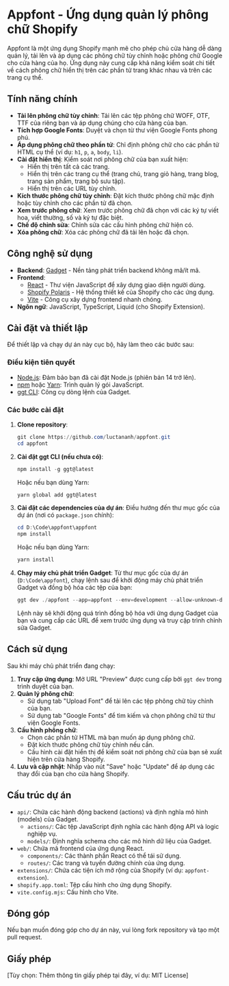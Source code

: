 # Appfont - Ứng dụng quản lý phông chữ Shopify

Appfont là một ứng dụng Shopify mạnh mẽ cho phép chủ cửa hàng dễ dàng quản lý, tải lên và áp dụng các phông chữ tùy chỉnh hoặc phông chữ Google cho cửa hàng của họ. Ứng dụng này cung cấp khả năng kiểm soát chi tiết về cách phông chữ hiển thị trên các phần tử trang khác nhau và trên các trang cụ thể.

## Tính năng chính

- **Tải lên phông chữ tùy chỉnh**: Tải lên các tệp phông chữ WOFF, OTF, TTF của riêng bạn và áp dụng chúng cho cửa hàng của bạn.
- **Tích hợp Google Fonts**: Duyệt và chọn từ thư viện Google Fonts phong phú.
- **Áp dụng phông chữ theo phần tử**: Chỉ định phông chữ cho các phần tử HTML cụ thể (ví dụ: `h1`, `p`, `a`, `body`, `li`).
- **Cài đặt hiển thị**: Kiểm soát nơi phông chữ của bạn xuất hiện:
  - Hiển thị trên tất cả các trang.
  - Hiển thị trên các trang cụ thể (trang chủ, trang giỏ hàng, trang blog, trang sản phẩm, trang bộ sưu tập).
  - Hiển thị trên các URL tùy chỉnh.
- **Kích thước phông chữ tùy chỉnh**: Đặt kích thước phông chữ mặc định hoặc tùy chỉnh cho các phần tử đã chọn.
- **Xem trước phông chữ**: Xem trước phông chữ đã chọn với các ký tự viết hoa, viết thường, số và ký tự đặc biệt.
- **Chế độ chỉnh sửa**: Chỉnh sửa các cấu hình phông chữ hiện có.
- **Xóa phông chữ**: Xóa các phông chữ đã tải lên hoặc đã chọn.

## Công nghệ sử dụng

- **Backend**: [Gadget](https://gadget.dev/) - Nền tảng phát triển backend không mã/ít mã.
- **Frontend**:
  - [React](https://react.dev/) - Thư viện JavaScript để xây dựng giao diện người dùng.
  - [Shopify Polaris](https://polaris.shopify.com/) - Hệ thống thiết kế của Shopify cho các ứng dụng.
  - [Vite](https://vitejs.dev/) - Công cụ xây dựng frontend nhanh chóng.
- **Ngôn ngữ**: JavaScript, TypeScript, Liquid (cho Shopify Extension).

## Cài đặt và thiết lập

Để thiết lập và chạy dự án này cục bộ, hãy làm theo các bước sau:

### Điều kiện tiên quyết

- [Node.js](https://nodejs.org/): Đảm bảo bạn đã cài đặt Node.js (phiên bản 14 trở lên).
- [npm](https://www.npmjs.com/) hoặc [Yarn](https://yarnpkg.com/): Trình quản lý gói JavaScript.
- [ggt CLI](https://docs.gadget.dev/guides/local-development/ggt-cli): Công cụ dòng lệnh của Gadget.

### Các bước cài đặt

1.  **Clone repository**:

    ```powershell
    git clone https://github.com/luctananh/appfont.git
    cd appfont
    ```

2.  **Cài đặt ggt CLI (nếu chưa có)**:

    ```powershell
    npm install -g ggt@latest
    ```

    Hoặc nếu bạn dùng Yarn:

    ```powershell
    yarn global add ggt@latest
    ```

3.  **Cài đặt các dependencies của dự án**:
    Điều hướng đến thư mục gốc của dự án (nơi có `package.json` chính):

    ```powershell
    cd D:\Code\appfont\appfont
    npm install
    ```

    Hoặc nếu bạn dùng Yarn:

    ```powershell
    yarn install
    ```

4.  **Chạy máy chủ phát triển Gadget**:
    Từ thư mục gốc của dự án (`D:\Code\appfont`), chạy lệnh sau để khởi động máy chủ phát triển Gadget và đồng bộ hóa các tệp của bạn:
    ```powershell
    ggt dev ./appfont --app=appfont --env=development --allow-unknown-directory
    ```
    Lệnh này sẽ khởi động quá trình đồng bộ hóa với ứng dụng Gadget của bạn và cung cấp các URL để xem trước ứng dụng và truy cập trình chỉnh sửa Gadget.

## Cách sử dụng

Sau khi máy chủ phát triển đang chạy:

1.  **Truy cập ứng dụng**: Mở URL "Preview" được cung cấp bởi `ggt dev` trong trình duyệt của bạn.
2.  **Quản lý phông chữ**:
    - Sử dụng tab "Upload Font" để tải lên các tệp phông chữ tùy chỉnh của bạn.
    - Sử dụng tab "Google Fonts" để tìm kiếm và chọn phông chữ từ thư viện Google Fonts.
3.  **Cấu hình phông chữ**:
    - Chọn các phần tử HTML mà bạn muốn áp dụng phông chữ.
    - Đặt kích thước phông chữ tùy chỉnh nếu cần.
    - Cấu hình cài đặt hiển thị để kiểm soát nơi phông chữ của bạn sẽ xuất hiện trên cửa hàng Shopify.
4.  **Lưu và cập nhật**: Nhấp vào nút "Save" hoặc "Update" để áp dụng các thay đổi của bạn cho cửa hàng Shopify.

## Cấu trúc dự án

- `api/`: Chứa các hành động backend (actions) và định nghĩa mô hình (models) của Gadget.
  - `actions/`: Các tệp JavaScript định nghĩa các hành động API và logic nghiệp vụ.
  - `models/`: Định nghĩa schema cho các mô hình dữ liệu của Gadget.
- `web/`: Chứa mã frontend của ứng dụng React.
  - `components/`: Các thành phần React có thể tái sử dụng.
  - `routes/`: Các trang và tuyến đường chính của ứng dụng.
- `extensions/`: Chứa các tiện ích mở rộng của Shopify (ví dụ: `appfont-extension`).
- `shopify.app.toml`: Tệp cấu hình cho ứng dụng Shopify.
- `vite.config.mjs`: Cấu hình cho Vite.

## Đóng góp

Nếu bạn muốn đóng góp cho dự án này, vui lòng fork repository và tạo một pull request.

## Giấy phép

[Tùy chọn: Thêm thông tin giấy phép tại đây, ví dụ: MIT License]

